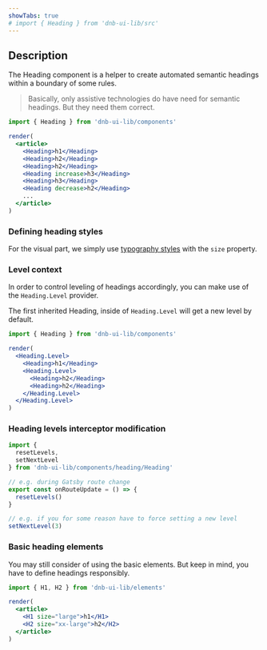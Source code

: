 ```yaml
---
showTabs: true
# import { Heading } from 'dnb-ui-lib/src'
---
```


## Description

The Heading component is a helper to create automated semantic headings within a boundary of some rules.

> Basically, only assistive technologies do have need for semantic headings. But they need them correct.

```jsx
import { Heading } from 'dnb-ui-lib/components'

render(
  <article>
    <Heading>h1</Heading>
    <Heading>h2</Heading>
    <Heading>h2</Heading>
    <Heading increase>h3</Heading>
    <Heading>h3</Heading>
    <Heading decrease>h2</Heading>
    ...
  </article>
)
```

### Defining heading styles

For the visual part, we simply use [typography styles](/uilib/typography/heading) with the `size` property.

### Level context

In order to control leveling of headings accordingly, you can make use of the `Heading.Level` provider.

The first inherited Heading, inside of `Heading.Level` will get a new level by default.

```jsx
import { Heading } from 'dnb-ui-lib/components'

render(
  <Heading.Level>
    <Heading>h1</Heading>
    <Heading.Level>
      <Heading>h2</Heading>
      <Heading>h2</Heading>
    </Heading.Level>
  </Heading.Level>
)
```

### Heading levels interceptor modification

```js
import {
  resetLevels,
  setNextLevel
} from 'dnb-ui-lib/components/heading/Heading'

// e.g. during Gatsby route change
export const onRouteUpdate = () => {
  resetLevels()
}

// e.g. if you for some reason have to force setting a new level
setNextLevel(3)
```

### Basic heading elements

You may still consider of using the basic elements. But keep in mind, you have to define headings responsibly.

```jsx
import { H1, H2 } from 'dnb-ui-lib/elements'

render(
  <article>
    <H1 size="large">h1</H1>
    <H2 size="xx-large">h2</H2>
  </article>
)
```
